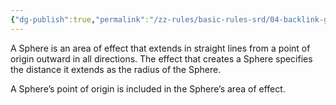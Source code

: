 ```yaml
---
{"dg-publish":true,"permalink":"/zz-rules/basic-rules-srd/04-backlink-glossary/areas-of-effect/sphere/","tags":["rule"]}
---
```


A Sphere is an area of effect that extends in straight lines from a point of origin outward in all directions. The effect that creates a Sphere specifies the distance it extends as the radius of the Sphere.

A Sphere’s point of origin is included in the Sphere’s area of effect.